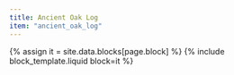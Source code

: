 ```yaml
---
title: Ancient Oak Log
item: "ancient_oak_log"
---
```


{% assign it = site.data.blocks[page.block] %}
{% include block_template.liquid block=it %}

